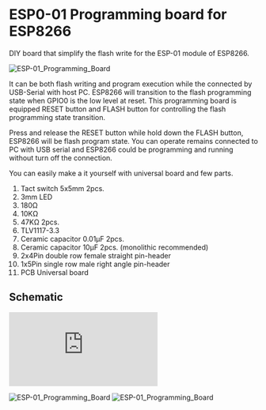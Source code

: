 # ESP0-01 Programming board for ESP8266

DIY board that simplify the flash write for the ESP-01 module of ESP8266.


![ESP-01_Programming_Board](https://raw.github.com/wiki/hieromon/ESP-01_Programming_Board/images/ESP-01_Programming_Board_pic01.jpg)

It can be both flash writing and program execution while the connected by USB-Serial with host PC.
ESP8266 will transition to the flash programming state when GPIO0 is the low level at reset. This programming board is equipped RESET button and FLASH button for controlling the flash programming state transition. 

Press and release the RESET button while hold down the FLASH button, ESP8266 will be flash program state. You can operate remains connected to PC with USB serial and ESP8266 could be programming and running without turn off the connection.

You can easily make a it yourself with universal board and few parts.

1. Tact switch 5x5mm 2pcs.
2. 3mm LED
3. 180Ω
4. 10KΩ
5. 47KΩ 2pcs.
6. TLV1117-3.3
7. Ceramic capacitor 0.01μF 2pcs.
8. Ceramic capacitor 10μF 2pcs. (monolithic recommended)
9. 2x4Pin double row female straight pin-header
10. 1x5Pin single row male right angle pin-header
11. PCB Universal board

## Schematic
![schematic](https://raw.github.com/wiki/hieromon/ESP-01_Programming_Board/images/ESP-01_Breakout_Board.sch.pdf)

![ESP-01_Programming_Board](https://raw.github.com/wiki/hieromon/ESP-01_Programming_Board/images/ESP-01_Programming_Board_pic02.jpg)
![ESP-01_Programming_Board](https://raw.github.com/wiki/Hieromon/ESP-01_Programming_Board/images/ESP-01_Programming_Board_pic03.jpg)
